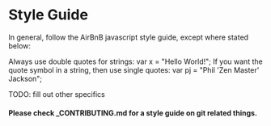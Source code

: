 # Style Guide #

In general, follow the AirBnB javascript style guide, except where stated below:

Always use double quotes for strings:
    var x = "Hello World!";
If you want the quote symbol in a string, then use single quotes:
    var pj = "Phil 'Zen Master' Jackson";


TODO: fill out other specifics


#### Please check _CONTRIBUTING.md for a style guide on git related things.